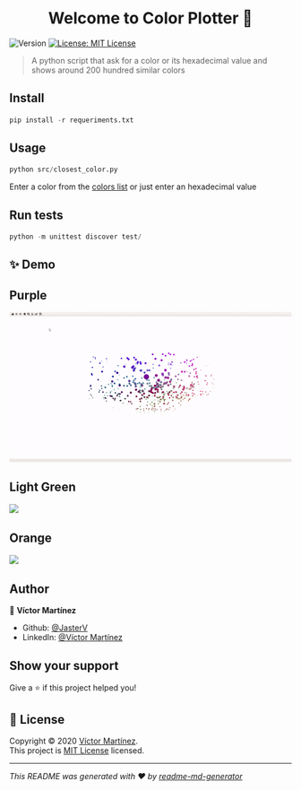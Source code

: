 <h1 align="center">Welcome to Color Plotter 👋</h1>
<p>
  <img alt="Version" src="https://img.shields.io/badge/version-1.0-blue.svg?cacheSeconds=2592000" />
  <a href="https://www.mit.edu/~amini/LICENSE.md" target="_blank">
    <img alt="License: MIT License" src="https://img.shields.io/badge/License-MIT License-yellow.svg" />
  </a>
</p>

> A python script that ask for a color or its hexadecimal value and shows around 200 hundred similar colors

## Install

```python
pip install -r requeriments.txt
```

## Usage

```python
python src/closest_color.py
```

Enter a color from the [colors list](https://xkcd.com/color/rgb/) or just enter an hexadecimal value

## Run tests

```python
python -m unittest discover test/
```

## ✨ Demo

## Purple

![](gifs/purple.gif)



## Light Green
![](gifs/green.gif)


## Orange

![](gifs/orange.gif)


## Author

👤 **Víctor Martínez**

* Github: [@JasterV](https://github.com/JasterV)
* LinkedIn: [@Víctor Martínez](https://www.linkedin.com/in/v%C3%ADctor-mart%C3%ADnez-3b8304196/)

## Show your support

Give a ⭐️ if this project helped you!

## 📝 License

Copyright © 2020 [Víctor Martínez](https://github.com/JasterV).<br />
This project is [MIT License](https://www.mit.edu/~amini/LICENSE.md) licensed.

***
_This README was generated with ❤️ by [readme-md-generator](https://github.com/kefranabg/readme-md-generator)_
